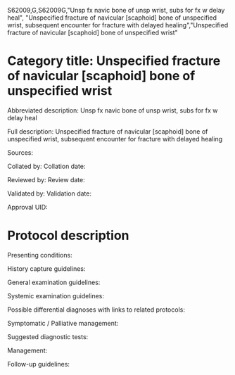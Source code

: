 S62009,G,S62009G,"Unsp fx navic bone of unsp wrist, subs for fx w delay heal", "Unspecified fracture of navicular [scaphoid] bone of unspecified wrist, subsequent encounter for fracture with delayed healing","Unspecified fracture of navicular [scaphoid] bone of unspecified wrist"
# Category title: Unspecified fracture of navicular [scaphoid] bone of unspecified wrist

Abbreviated description: Unsp fx navic bone of unsp wrist, subs for fx w delay heal

Full description: Unspecified fracture of navicular [scaphoid] bone of unspecified wrist, subsequent encounter for fracture with delayed healing

Sources:

Collated by:
Collation date:

Reviewed by:
Review date:

Validated by:
Validation date:

Approval UID:

# Protocol description

Presenting conditions:

History capture guidelines:

General examination guidelines:

Systemic examination guidelines:

Possible differential diagnoses with links to related protocols:

Symptomatic / Palliative management:

Suggested diagnostic tests:

Management:

Follow-up guidelines:
